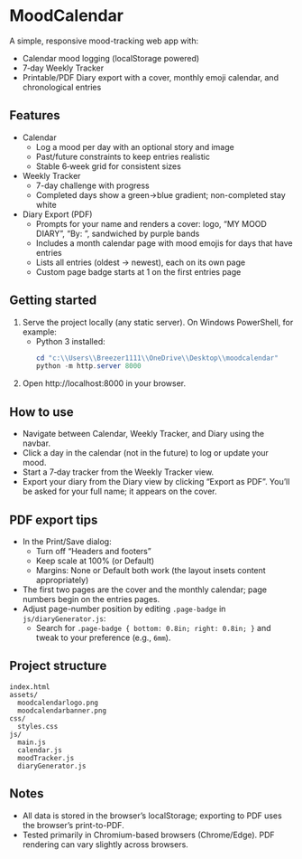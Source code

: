 # MoodCalendar

A simple, responsive mood-tracking web app with:
- Calendar mood logging (localStorage powered)
- 7‑day Weekly Tracker
- Printable/PDF Diary export with a cover, monthly emoji calendar, and chronological entries

## Features
- Calendar
  - Log a mood per day with an optional story and image
  - Past/future constraints to keep entries realistic
  - Stable 6‑week grid for consistent sizes
- Weekly Tracker
  - 7-day challenge with progress
  - Completed days show a green→blue gradient; non-completed stay white
- Diary Export (PDF)
  - Prompts for your name and renders a cover: logo, “MY MOOD DIARY”, “By: <name>”, sandwiched by purple bands
  - Includes a month calendar page with mood emojis for days that have entries
  - Lists all entries (oldest → newest), each on its own page
  - Custom page badge starts at 1 on the first entries page

## Getting started
1. Serve the project locally (any static server). On Windows PowerShell, for example:
   - Python 3 installed:
     ```powershell
     cd "c:\\Users\\Breezer1111\\OneDrive\\Desktop\\moodcalendar"
     python -m http.server 8000
     ```
2. Open http://localhost:8000 in your browser.

## How to use
- Navigate between Calendar, Weekly Tracker, and Diary using the navbar.
- Click a day in the calendar (not in the future) to log or update your mood.
- Start a 7‑day tracker from the Weekly Tracker view.
- Export your diary from the Diary view by clicking “Export as PDF”. You’ll be asked for your full name; it appears on the cover.

## PDF export tips
- In the Print/Save dialog:
  - Turn off “Headers and footers”
  - Keep scale at 100% (or Default)
  - Margins: None or Default both work (the layout insets content appropriately)
- The first two pages are the cover and the monthly calendar; page numbers begin on the entries pages.
- Adjust page-number position by editing `.page-badge` in `js/diaryGenerator.js`:
  - Search for `.page-badge { bottom: 0.8in; right: 0.8in; }` and tweak to your preference (e.g., `6mm`).

## Project structure
```
index.html
assets/
  moodcalendarlogo.png
  moodcalendarbanner.png
css/
  styles.css
js/
  main.js
  calendar.js
  moodTracker.js
  diaryGenerator.js
```

## Notes
- All data is stored in the browser’s localStorage; exporting to PDF uses the browser’s print-to-PDF.
- Tested primarily in Chromium-based browsers (Chrome/Edge). PDF rendering can vary slightly across browsers.


